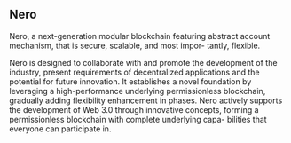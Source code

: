 ## Nero

Nero, a next-generation modular blockchain featuring abstract account mechanism, that is secure, scalable, and most impor- tantly, flexible. 

Nero is designed to collaborate with and promote the development of the industry, present requirements of decentralized applications and the potential for future innovation. It establishes a novel foundation by leveraging a high-performance underlying permissionless blockchain, gradually adding flexibility enhancement in phases. Nero actively supports the development of Web 3.0 through innovative concepts, forming a permissionless blockchain with complete underlying capa- bilities that everyone can participate in.